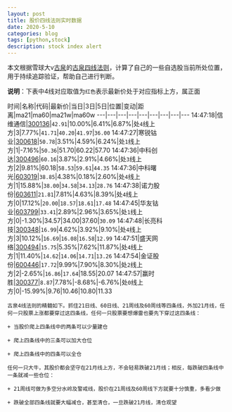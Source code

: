 ```yaml
---
layout: post
title: 股价四线法则实时数据
date: 2020-5-10
categories: blog
tags: [python,stock]
description: stock index alert
---
```



本文根据雪球大v[古泉](https://xueqiu.com/u/7148646888)的[古泉四线法则](https://xueqiu.com/7148646888/130498192)，计算了自己的一些自选股当前所处位置，用于持续追踪验证，帮助自己进行判断。

**说明**：下表中4线对应取值为`红色`表示最新价处于对应指标上方，属正面

时间|名称|代码|最新价|当日|3日|5日|位置|变动|距离|ma21|ma60|ma21w|ma60w
---|---|---|---|---|---|---|---|---
14:47:18|信维通信|[300136](https://xueqiu.com/S/SZ300136)|`42.91`|10.00%|6.41%|6.87%|处`4`线上方|3|7.77%|`41.71`|`40.20`|`41.97`|`36.00`
14:47:27|寒锐钴业|[300618](https://xueqiu.com/S/SZ300618)|`50.78`|3.51%|4.59%|6.24%|处`1`线上方|1|-7.16%|`50.36`|51.70|60.22|57.70
14:47:36|中科创达|[300496](https://xueqiu.com/S/SZ300496)|`60.16`|3.87%|2.91%|4.66%|处`3`线上方|2|9.81%|60.18|`58.53`|`59.61`|`44.35`
14:47:36|中科曙光|[603019](https://xueqiu.com/S/SH603019)|`38.85`|4.38%|0.18%|2.60%|处`4`线上方|1|15.88%|`38.00`|`34.58`|`34.13`|`28.76`
14:47:38|诺力股份|[603611](https://xueqiu.com/S/SH603611)|`21.81`|7.81%|4.63%|8.39%|处`4`线上方|0|17.12%|`20.00`|`18.57`|`18.61`|`17.48`
14:47:45|华友钴业|[603799](https://xueqiu.com/S/SH603799)|`33.41`|2.89%|2.96%|3.65%|处`1`线上方|0|-1.30%|34.57|34.00|37.60|`30.09`
14:47:48|长亮科技|[300348](https://xueqiu.com/S/SZ300348)|`16.99`|4.62%|3.92%|9.10%|处`4`线上方|3|10.12%|`16.69`|`16.08`|`16.58`|`12.99`
14:47:51|盛天网络|[300494](https://xueqiu.com/S/SZ300494)|`15.75`|5.35%|7.62%|11.87%|处`4`线上方|1|11.40%|`14.62`|`14.06`|`14.71`|`13.26`
14:47:54|金证股份|[600446](https://xueqiu.com/S/SH600446)|`17.72`|9.99%|7.90%|8.30%|处`2`线上方|2|-2.65%|`16.86`|`17.64`|18.55|20.07
14:47:57|赢时胜|[300377](https://xueqiu.com/S/SZ300377)|`8.87`|7.78%|-8.68%|-6.76%|处`0`线上方|0|-15.99%|9.76|10.46|10.80|11.33

```
古泉4线法则的精髓如下。抓住21日线、60日线、21周线及60周线等四条线，外加21月线，任何一只股票上涨都要穿过这四条线，任何一只股票要想爆雷也要先下穿过这四条线：

+ 当股价爬上四条线中的两条可以少量建仓

+ 爬上四条线中的三条可以加大仓位

+ 爬上四条线中的四条可以全仓

任何一只大牛，其股价都会坚守在21月线上方，不会轻易跌破21月线；相反，每跌破四条线中一条就减一些仓位：

+ 21周线可做为多空分水岭及警戒线，股价在21周线及60周线下方就要十分慎重，多看少做

+ 跌破全部四条线就要大幅减仓，甚至清仓，一旦跌破21月线，清仓观望
```